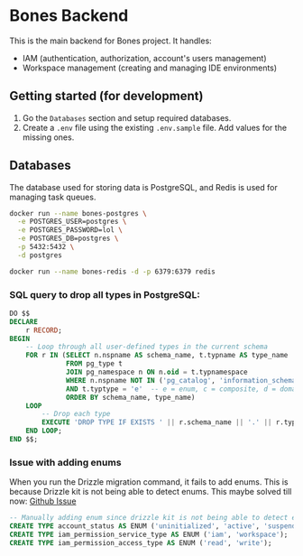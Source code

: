 # Bones Backend

This is the main backend for Bones project. It handles:

-   IAM (authentication, authorization, account's users management)
-   Workspace management (creating and managing IDE environments)

## Getting started (for development)

1. Go the `Databases` section and setup required databases.
1. Create a `.env` file using the existing `.env.sample` file. Add values for the missing ones.

## Databases

The database used for storing data is PostgreSQL, and Redis is used for managing task queues.

```bash
docker run --name bones-postgres \
  -e POSTGRES_USER=postgres \
  -e POSTGRES_PASSWORD=lol \
  -e POSTGRES_DB=postgres \
  -p 5432:5432 \
  -d postgres

docker run --name bones-redis -d -p 6379:6379 redis
```

### SQL query to drop all types in PostgreSQL:

```sql
DO $$
DECLARE
    r RECORD;
BEGIN
    -- Loop through all user-defined types in the current schema
    FOR r IN (SELECT n.nspname AS schema_name, t.typname AS type_name
              FROM pg_type t
              JOIN pg_namespace n ON n.oid = t.typnamespace
              WHERE n.nspname NOT IN ('pg_catalog', 'information_schema')
              AND t.typtype = 'e'  -- e = enum, c = composite, d = domain, b = base, p = pseudo-type
              ORDER BY schema_name, type_name)
    LOOP
        -- Drop each type
        EXECUTE 'DROP TYPE IF EXISTS ' || r.schema_name || '.' || r.type_name || ' CASCADE';
    END LOOP;
END $$;
```

### Issue with adding enums

When you run the Drizzle migration command, it fails to add enums. This is because Drizzle kit is not being able to detect enums. This maybe solved till now: [Github Issue](https://github.com/drizzle-team/drizzle-orm/issues/2389)

```sql
-- Manually adding enum since drizzle kit is not being able to detect enums
CREATE TYPE account_status AS ENUM ('uninitialized', 'active', 'suspended', 'deactive');
CREATE TYPE iam_permission_service_type AS ENUM ('iam', 'workspace');
CREATE TYPE iam_permission_access_type AS ENUM ('read', 'write');
```
